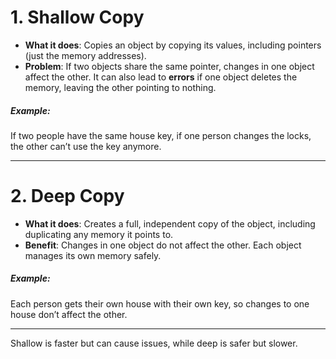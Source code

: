 
#  1. **Shallow Copy** 

- **What it does**: Copies an object by copying its values, including pointers (just the memory addresses).
- **Problem**: If two objects share the same pointer, changes in one object affect the other. It can also lead to **errors** if one object deletes the memory, leaving the other pointing to nothing.

##### Example:
If two people have the same house key, if one person changes the locks, the other can’t use the key anymore.

---

#  2. **Deep Copy**

- **What it does**: Creates a full, independent copy of the object, including duplicating any memory it points to.
- **Benefit**: Changes in one object do not affect the other. Each object manages its own memory safely.

##### Example:
Each person gets their own house with their own key, so changes to one house don’t affect the other.

---

Shallow is faster but can cause issues, while deep is safer but slower.
